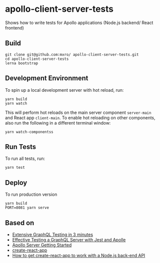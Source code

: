 # apollo-client-server-tests

Shows how to write tests for Apollo applications (Node.js backend/ React frontend)

## Build

```
git clone git@github.com:mxro/ apollo-client-server-tests.git
cd apollo-client-server-tests
lerna bootstrap
```

## Development Environment

To spin up a local development server with hot reload, run:

```
yarn build
yarn watch
```

This will perform hot reloads on the main server component `server-main` and React app `client-main`. To enable hot reloading on other components, also run the following in a different terminal window:

```
yarn watch-componentss
```

## Run Tests

To run all tests, run:

```
yarn test
```

## Deploy

To run production version

```
yarn build
PORT=8081 yarn serve
```

## Based on

- [Extensive GraphQL Testing in 3 minutes](https://hackernoon.com/extensive-graphql-testing-57e8760f1c25)
- [Effective Testing a GraphQL Server with Jest and Apolle](https://medium.com/@nzaghini/properly-test-a-graphql-server-d178241464e7)
- [Apollo Server Getting Started](https://www.apollographql.com/docs/apollo-server/getting-started.html)
- [create-react-app](https://github.com/facebook/create-react-app)
- [How to get create-react-app to work with a Node.js back-end API](https://medium.freecodecamp.org/how-to-make-create-react-app-work-with-a-node-backend-api-7c5c48acb1b0)
